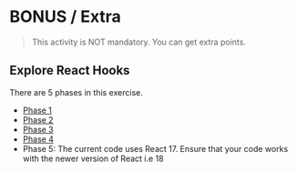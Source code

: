 # BONUS / Extra

> This activity is NOT mandatory. You can get extra points.

## Explore React Hooks
There are 5 phases in this exercise.

- [Phase 1](https://github.com/appacademy/practice-for-week-14-react-explore-hooks-long-practice)
- [Phase 2](https://github.com/appacademy/practice-for-week-14-react-explore-hooks-long-practice/blob/main/README-pt2.md)
- [Phase 3](https://github.com/appacademy/practice-for-week-14-react-explore-hooks-long-practice/blob/main/README-pt3.md)
- [Phase 4](https://github.com/appacademy/practice-for-week-14-react-explore-hooks-long-practice/blob/main/README-pt4.md)
- Phase 5: The current code uses React 17. Ensure that your code works with the newer version of React i.e 18 [](https://fullstackopen.com/en/part1/a_more_complex_state_debugging_react_apps#a-note-on-react-version)

